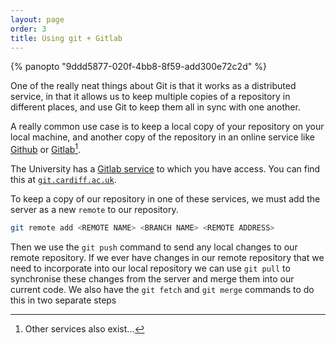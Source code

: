 ```yaml
---
layout: page
order: 3
title: Using git + Gitlab
---
```


{% panopto "9ddd5877-020f-4bb8-8f59-add300e72c2d" %}

One of the really neat things about Git is that it works as a distributed service, in that it allows us to keep multiple copies of a repository in different places, and use Git to keep them all in sync with one another.

A really common use case is to keep a local copy of your repository on your local machine, and another copy of the repository in an online service like [Github](https://www.github.com) or [Gitlab](https://www.gitlab.com)[^1].

The University has a [Gitlab service](https://git.cardiff.ac.uk) to which you have access. You can find this at [`git.cardiff.ac.uk`](https://git.cardiff.ac.uk).

To keep a copy of our repository in one of these services, we must add the server as a new `remote` to our repository.

```bash
git remote add <REMOTE NAME> <BRANCH NAME> <REMOTE ADDRESS>
```

Then we use the `git push` command to send any local changes to our remote repository. If we ever have changes in our remote repository that we need to incorporate into our local repository we can use `git pull` to synchronise these changes from the server and merge them into our current code. We also have the `git fetch` and `git merge` commands to do this in two separate steps


[^1]: Other services also exist...